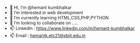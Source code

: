 - 👋 Hi, I’m @hemant kumbhalkar
- 👀 I’m interested in web development
- 🌱 I’m currently learning HTML,CSS,PHP,PYTHON
- 💞️ I’m looking to collaborate on .....
- 📫 Linkedln : https://www.linkedin.com/in/hemant-kumbhalkar
- 📫 Email : hemantk.etc21@sbjit.edu.in

<!---
hemantketc21/hemantketc21 is a ✨ special ✨ repository because its `README.md` (this file) appears on your GitHub profile.
You can click the Preview link to take a look at your changes.
--->
